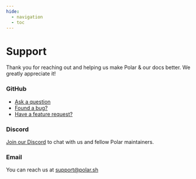 ```yaml
---
hide:
  - navigation
  - toc
---
```


# Support

Thank you for reaching out and helping us make Polar & our docs better. We
greatly appreciate it!


### GitHub

- [Ask a question](https://github.com/orgs/polarsource/discussions/categories/q-a)
- [Found a bug?](https://github.com/polarsource/polar/issues)
- [Have a feature request?](https://github.com/orgs/polarsource/discussions/categories/feature-requests)

### Discord

[Join our Discord](https://discord.gg/GnTHcQ5CMW) to chat with us and fellow
Polar maintainers.

### Email

You can reach us at [support@polar.sh](mailto:support@polar.sh)
